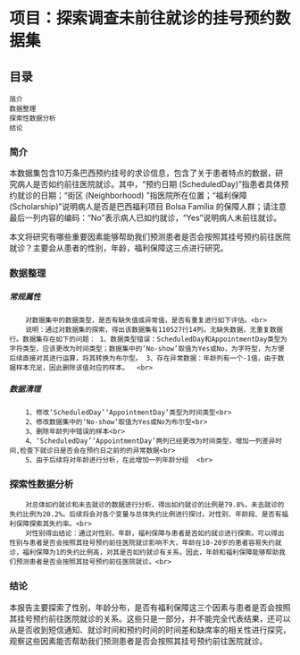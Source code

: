 # 项目：探索调查未前往就诊的挂号预约数据集

## 目录<br>
    简介
    数据整理
    探索性数据分析
    结论
### 简介
    
本数据集包含10万条巴西预约挂号的求诊信息，包含了关于患者特点的数据，研究病人是否如约前往医院就诊。其中，“预约日期 (ScheduledDay)”指患者具体预约就诊的日期；“街区 (Neighborhood) ”指医院所在位置；“福利保障 (Scholarship)”说明病人是否是巴西福利项目 Bolsa Família 的保障人群；请注意最后一列内容的编码：“No”表示病人已如约就诊，“Yes”说明病人未前往就诊。

本文将研究有哪些重要因素能够帮助我们预测患者是否会按照其挂号预约前往医院就诊？主要会从患者的性别，年龄，福利保障这三点进行研究。

### 数据整理  
##### 常规属性<br> 
        对数据集中的数据类型，是否有缺失值或异常值，是否有重复进行如下评估。<br> 
        说明：通过对数据集的探索，得出该数据集有110527行14列。无缺失数据，无重复数据行。数据集存在如下的问题： 1、数据类型错误：ScheduledDay和AppointmentDay类型为字符类型，应该更改为时间类型；数据集中的‘No-show’取值为Yes或No，为字符型，为方便后续直接对其进行运算，将其转换为布尔型。 3、存在异常数据：年龄列有一个-1值，由于数据样本充足，因此删除该值对应的样本。  <br> 

##### 数据清理<br> 
        1、修改‘ScheduledDay’‘AppointmentDay’类型为时间类型<br> 
        2、修改数据集中的‘No-show’取值为Yes或No为布尔型<br> 
        3、删除年龄列中错误的样本<br> 
        4、‘ScheduledDay’‘AppointmentDay’两列已经更改为时间类型，增加一列差异时间,检查下就诊日是否会在预约日之前的的异常数据<br> 
        5、由于后续将对年龄进行分析，在此增加一列年龄分组  <br> 
### 探索性数据分析<br> 
        对总体如约就诊和未去就诊的数据进行分析，得出如约就诊的比例是79.8%，未去就诊的失约比例为20.2%。后续将会对各个变量与总体失约比例进行探讨。对性别、年龄段、是否有福利保障探索其失约率。<br> 
        对性别得出结论：通过对性别，年龄，福利保障与患者是否如约就诊进行探索。可以得出性别与患者是否会按照其挂号预约前往医院就诊影响不大，年龄在10-20岁的患者容易失约就诊，福利保障为1的失约比例高，对其是否如约就诊有关系。因此，年龄和福利保障能够帮助我们预测患者是否会按照其挂号预约前往医院就诊。<br> 

### 结论
本报告主要探索了性别，年龄分布，是否有福利保障这三个因素与患者是否会按照其挂号预约前往医院就诊的关系。这些只是一部分，并不能完全代表结果，还可以从是否收到短信通知、就诊时间和预约时间的时间差和缺席率的相关性进行探究，观察这些因素能否帮助我们预测患者是否会按照其挂号预约前往医院就诊。<br> 
